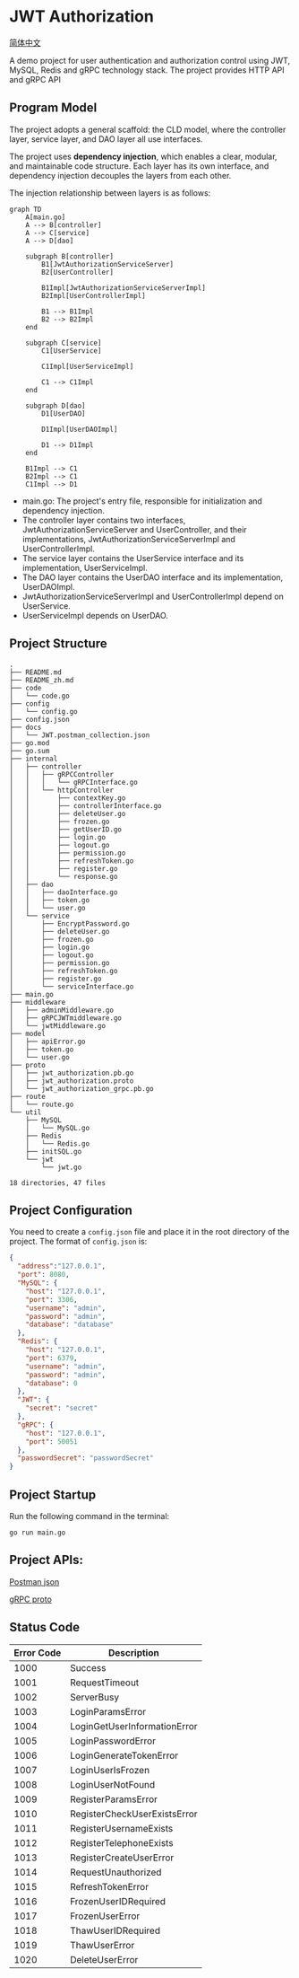 # JWT Authorization

[简体中文](./README)

A demo project for user authentication and authorization control using JWT, MySQL, Redis and gRPC technology stack.
The project provides HTTP API and gRPC API

## Program Model
The project adopts a general scaffold: the CLD model, where the controller layer, service layer, and DAO layer all use interfaces.

The project uses **dependency injection**, which enables a clear, modular, and maintainable code structure. Each layer has its own interface, and dependency injection decouples the layers from each other.

The injection relationship between layers is as follows:

```mermaid
graph TD
    A[main.go]
    A --> B[controller]
    A --> C[service]
    A --> D[dao]

    subgraph B[controller]
        B1[JwtAuthorizationServiceServer]
        B2[UserController]

        B1Impl[JwtAuthorizationServiceServerImpl]
        B2Impl[UserControllerImpl]

        B1 --> B1Impl
        B2 --> B2Impl
    end

    subgraph C[service]
        C1[UserService]

        C1Impl[UserServiceImpl]

        C1 --> C1Impl
    end

    subgraph D[dao]
        D1[UserDAO]

        D1Impl[UserDAOImpl]

        D1 --> D1Impl
    end

    B1Impl --> C1
    B2Impl --> C1
    C1Impl --> D1
```

+ main.go: The project's entry file, responsible for initialization and dependency injection.
+ The controller layer contains two interfaces, JwtAuthorizationServiceServer and UserController, and their implementations, JwtAuthorizationServiceServerImpl and UserControllerImpl.
+ The service layer contains the UserService interface and its implementation, UserServiceImpl.
+ The DAO layer contains the UserDAO interface and its implementation, UserDAOImpl.
+ JwtAuthorizationServiceServerImpl and UserControllerImpl depend on UserService.
+ UserServiceImpl depends on UserDAO.

## Project Structure

```
.
├── README.md
├── README_zh.md
├── code
│   └── code.go
├── config
│   └── config.go
├── config.json
├── docs
│   └── JWT.postman_collection.json
├── go.mod
├── go.sum
├── internal
│   ├── controller
│   │   ├── gRPCController
│   │   │   └── gRPCInterface.go
│   │   └── httpController
│   │       ├── contextKey.go
│   │       ├── controllerInterface.go
│   │       ├── deleteUser.go
│   │       ├── frozen.go
│   │       ├── getUserID.go
│   │       ├── login.go
│   │       ├── logout.go
│   │       ├── permission.go
│   │       ├── refreshToken.go
│   │       ├── register.go
│   │       └── response.go
│   ├── dao
│   │   ├── daoInterface.go
│   │   ├── token.go
│   │   └── user.go
│   └── service
│       ├── EncryptPassword.go
│       ├── deleteUser.go
│       ├── frozen.go
│       ├── login.go
│       ├── logout.go
│       ├── permission.go
│       ├── refreshToken.go
│       ├── register.go
│       └── serviceInterface.go
├── main.go
├── middleware
│   ├── adminMiddleware.go
│   ├── gRPCJWTmiddleware.go
│   └── jwtMiddleware.go
├── model
│   ├── apiError.go
│   ├── token.go
│   └── user.go
├── proto
│   ├── jwt_authorization.pb.go
│   ├── jwt_authorization.proto
│   └── jwt_authorization_grpc.pb.go
├── route
│   └── route.go
└── util
    ├── MySQL
    │   └── MySQL.go
    ├── Redis
    │   └── Redis.go
    ├── initSQL.go
    └── jwt
        └── jwt.go

18 directories, 47 files
```

## Project Configuration

You need to create a `config.json` file and place it in the root directory of the project.
The format of `config.json` is:

```json
{
  "address":"127.0.0.1",
  "port": 8080,
  "MySQL": {
    "host": "127.0.0.1",
    "port": 3306,
    "username": "admin",
    "password": "admin",
    "database": "database"
  },
  "Redis": {
    "host": "127.0.0.1",
    "port": 6379,
    "username": "admin",
    "password": "admin",
    "database": 0
  },
  "JWT": {
    "secret": "secret"
  },
  "gRPC": {
    "host": "127.0.0.1",
    "port": 50051
  },
  "passwordSecret": "passwordSecret"
}
```

## Project Startup

Run the following command in the terminal:

```shell
go run main.go
```

## Project APIs:

[Postman json](./docs/JWT.postman_collection.json)

[gRPC proto](./proto/jwt_authorization.proto)

## Status Code

| Error Code                | Description                        |
|---------------------------|------------------------------------|
| 1000                      | Success                            |
| 1001                      | RequestTimeout                     |
| 1002                      | ServerBusy                         |
| 1003                      | LoginParamsError                   |
| 1004                      | LoginGetUserInformationError       |
| 1005                      | LoginPasswordError                 |
| 1006                      | LoginGenerateTokenError            |
| 1007                      | LoginUserIsFrozen                  |
| 1008                      | LoginUserNotFound                  |
| 1009                      | RegisterParamsError                |
| 1010                      | RegisterCheckUserExistsError       |
| 1011                      | RegisterUsernameExists             |
| 1012                      | RegisterTelephoneExists            |
| 1013                      | RegisterCreateUserError            |
| 1014                      | RequestUnauthorized                |
| 1015                      | RefreshTokenError                  |
| 1016                      | FrozenUserIDRequired               |
| 1017                      | FrozenUserError                    |
| 1018                      | ThawUserIDRequired                 |
| 1019                      | ThawUserError                      |
| 1020                      | DeleteUserError                    |